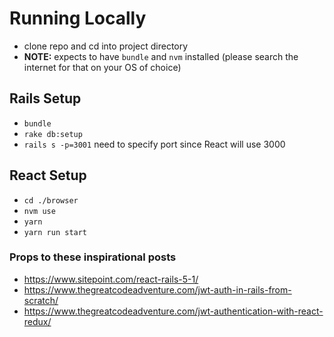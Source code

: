 # Running Locally

* clone repo and cd into project directory
* **NOTE:** expects to have `bundle` and `nvm` installed (please search the internet for that on your OS of choice)

## Rails Setup
* `bundle`
* `rake db:setup`
* `rails s -p=3001` need to specify port since React will use 3000

## React Setup
* `cd ./browser`
* `nvm use`
* `yarn`
* `yarn run start`

### Props to these inspirational posts

* https://www.sitepoint.com/react-rails-5-1/
* https://www.thegreatcodeadventure.com/jwt-auth-in-rails-from-scratch/
* https://www.thegreatcodeadventure.com/jwt-authentication-with-react-redux/
